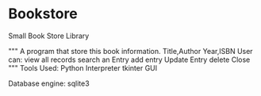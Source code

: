 # Bookstore
Small Book Store Library

"""
A program that store this book information.
Title,Author
Year,ISBN
User can:
view all records
search an Entry
add entry
Update Entry
delete
Close
"""
Tools Used:
Python Interpreter
tkinter GUI

Database engine:
sqlite3
